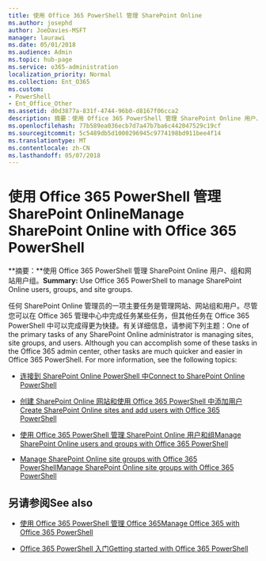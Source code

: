 ```yaml
---
title: 使用 Office 365 PowerShell 管理 SharePoint Online
ms.author: josephd
author: JoeDavies-MSFT
manager: laurawi
ms.date: 05/01/2018
ms.audience: Admin
ms.topic: hub-page
ms.service: o365-administration
localization_priority: Normal
ms.collection: Ent_O365
ms.custom:
- PowerShell
- Ent_Office_Other
ms.assetid: d0d3877a-831f-4744-96b0-d8167f06cca2
description: 摘要：使用 Office 365 PowerShell 管理 SharePoint Online 用户、组和网站组。
ms.openlocfilehash: 77b589ea036ecb7d7a47b7ba6c442047529c19cf
ms.sourcegitcommit: 5c5489db5d1000296945c9774198bd911bee4f14
ms.translationtype: MT
ms.contentlocale: zh-CN
ms.lasthandoff: 05/07/2018
---
```

# <a name="manage-sharepoint-online-with-office-365-powershell"></a><span data-ttu-id="8358f-103">使用 Office 365 PowerShell 管理 SharePoint Online</span><span class="sxs-lookup"><span data-stu-id="8358f-103">Manage SharePoint Online with Office 365 PowerShell</span></span>

 <span data-ttu-id="8358f-104">**摘要：**使用 Office 365 PowerShell 管理 SharePoint Online 用户、组和网站用户组。</span><span class="sxs-lookup"><span data-stu-id="8358f-104">**Summary:** Use Office 365 PowerShell to manage SharePoint Online users, groups, and site groups.</span></span>
  
<span data-ttu-id="8358f-p101">任何 SharePoint Online 管理员的一项主要任务是管理网站、网站组和用户。尽管您可以在 Office 365 管理中心中完成任务某些任务，但其他任务在 Office 365 PowerShell 中可以完成得更为快捷。有关详细信息，请参阅下列主题：</span><span class="sxs-lookup"><span data-stu-id="8358f-p101">One of the primary tasks of any SharePoint Online administrator is managing sites, site groups, and users. Although you can accomplish some of these tasks in the Office 365 admin center, other tasks are much quicker and easier in Office 365 PowerShell. For more information, see the following topics:</span></span>

- [<span data-ttu-id="8358f-108">连接到 SharePoint Online PowerShell 中</span><span class="sxs-lookup"><span data-stu-id="8358f-108">Connect to SharePoint Online PowerShell</span></span>](https://docs.microsoft.com/en-us/powershell/sharepoint/sharepoint-online/connect-sharepoint-online?view=sharepoint-ps)
  
- [<span data-ttu-id="8358f-109">创建 SharePoint Online 网站和使用 Office 365 PowerShell 中添加用户</span><span class="sxs-lookup"><span data-stu-id="8358f-109">Create SharePoint Online sites and add users with Office 365 PowerShell</span></span>](create-sharepoint-sites-and-add-users-with-powershell.md)
    
- [<span data-ttu-id="8358f-110">使用 Office 365 PowerShell 管理 SharePoint Online 用户和组</span><span class="sxs-lookup"><span data-stu-id="8358f-110">Manage SharePoint Online users and groups with Office 365 PowerShell</span></span>](manage-sharepoint-users-and-groups-with-powershell.md)
    
- [<span data-ttu-id="8358f-111">Manage SharePoint Online site groups with Office 365 PowerShell</span><span class="sxs-lookup"><span data-stu-id="8358f-111">Manage SharePoint Online site groups with Office 365 PowerShell</span></span>](manage-sharepoint-site-groups-with-powershell.md)
    
## <a name="see-also"></a><span data-ttu-id="8358f-112">另请参阅</span><span class="sxs-lookup"><span data-stu-id="8358f-112">See also</span></span>

- [<span data-ttu-id="8358f-113">使用 Office 365 PowerShell 管理 Office 365</span><span class="sxs-lookup"><span data-stu-id="8358f-113">Manage Office 365 with Office 365 PowerShell</span></span>](manage-office-365-with-office-365-powershell.md)

- [<span data-ttu-id="8358f-114">Office 365 PowerShell 入门</span><span class="sxs-lookup"><span data-stu-id="8358f-114">Getting started with Office 365 PowerShell</span></span>](getting-started-with-office-365-powershell.md)

